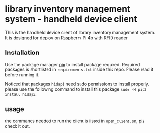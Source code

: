 # library inventory management system - handheld device client

This is the handheld device client of library inventory management system. It is designed for deploy on Raspberry Pi 4b with RFID reader

## Installation

Use the package manager [pip](https://pip.pypa.io/en/stable/) to install package required. Required packages is shortlisted in `requirements.txt` inside this repo. Please read it before running it.

Noticed that packages `hidapi` need sudo permissions to install properly. please use the following command to install this package `sudo -H pip3 install hidapi`.

## usage

the commands needed to run the client is listed in `open_client.sh`, plz check it out.

